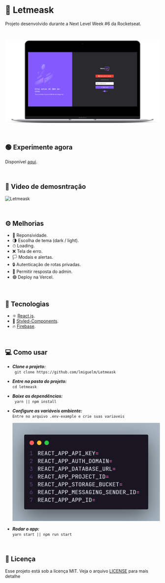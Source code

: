 # 💬 Letmeask

Projeto desenvolvido durante a Next Level Week #6 da Rocketseat.

<br>

![Letmeask](.github/letmeask.png)

<br>

## 🟢 Experimente agora

Disponível [aqui](https://letmeask-pearl.vercel.app/).

<br>

## 🎥 Video de demosntração

![Letmeask](.github/letmeask.gif)

<br>

## ⚙ Melhorias

- 📱 Reponsividade.
- 🌗 Escolha de tema (dark / light).
- ⏱ Loading.
- ❌ Tela de erro.
- 🏳 Modais e alertas.
- 🔒 Autenticação de rotas privadas.
- 💬 Permitir resposta do admin.
- 🟢 Deploy na Vercel.

<br>

## 🚀 Tecnologias

- ⚛️ [React.js](https://pt-br.reactjs.org/).
- 💅 [Styled-Components](https://styled-components.com/).
- 🔥 [Firebase](https://console.firebase.google.com/).

<br>

## 💻 Como usar

- **_Clone o projeto:_** <br>
  ` git clone https://github.com/lmiguelm/Letmeask`

- **_Entre na pasta do projeto:_** <br>
  `cd letmeask`

- **_Baixe as dependências:_** <br>
  ` yarn || npm install`

- **_Configure as variáveis ambiente:_** <br>
  `Entre no arquivo .env-example e crie suas variaveis`

  ![.env.example](.github/env-example.png)

- **_Rodar o app:_** <br>
  `yarn start || npm run start`

<br>

## 📝 Licença

Esse projeto está sob a licença MIT. Veja o arquivo [LICENSE](https://github.com/lmiguelm/Letmeask/blob/master/LICENSE.md) para mais detalhe
